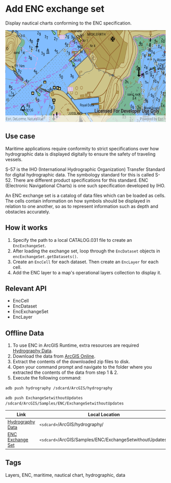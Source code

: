 # Add ENC exchange set

Display nautical charts conforming to the ENC specification.
 
![Add ENC exchange set App](add-enc-exchange-set.png)
 
## Use case
 
Maritime applications require conformity to strict specifications over how hydrographic data is displayed digitally to ensure the safety of traveling vessels.
 
S-57 is the IHO (International Hydrographic Organization) Transfer Standard for digital hydrographic data. The symbology standard for this is called S-52. There are different product specifications for this standard. ENC (Electronic Navigational Charts) is one such specification developed by IHO.
 
An ENC exchange set is a catalog of data files which can be loaded as cells. The cells contain information on how symbols should be displayed in relation to one another, so as to represent information such as depth and obstacles accurately.
 
## How it works

1. Specify the path to a local CATALOG.031 file to create an `EncExchangeSet`.
2. After loading the exchange set, loop through the `EncDataset` objects in `encExchangeSet.getDatasets()`.
3. Create an `EncCell` for each dataset. Then create an `EncLayer` for each cell.
4. Add the ENC layer to a map's operational layers collection to display it.

## Relevant API

* EncCell
* EncDataset
* EncExchangeSet
* EncLayer

## Offline Data

1. To use ENC in ArcGIS Runtime, extra resources are required [Hydrography Data](https://developers.arcgis.com/downloads/data).
1. Download the data from [ArcGIS Online](https://arcgisruntime.maps.arcgis.com/home/item.html?id=9d2987a825c646468b3ce7512fb76e2d).
1. Extract the contents of the downloaded zip files to disk.
1. Open your command prompt and navigate to the folder where you extracted the contents of the data from step 1 & 2.
1. Execute the following command:

`adb push hydrography /sdcard/ArcGIS/hydrography`

`adb push ExchangeSetwithoutUpdates /sdcard/ArcGIS/Samples/ENC/ExchangeSetwithoutUpdates`

Link | Local Location
---------|-------|
|[Hydrography Data](https://developers.arcgis.com/downloads/data)| `<sdcard>`/ArcGIS/hydrography/|
|[ENC Exchange Set](https://arcgisruntime.maps.arcgis.com/home/item.html?id=9d2987a825c646468b3ce7512fb76e2d)| `<sdcard>`/ArcGIS/Samples/ENC/ExchangeSetwithoutUpdates/|
 
## Tags
Layers, ENC, maritime, nautical chart, hydrographic, data